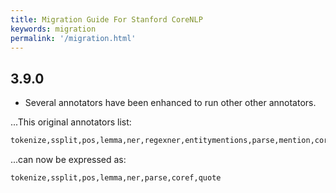 ```yaml
---
title: Migration Guide For Stanford CoreNLP
keywords: migration
permalink: '/migration.html'
---
```


## 3.9.0

* Several annotators have been enhanced to run other other annotators.

...This original annotators list:

```bash
tokenize,ssplit,pos,lemma,ner,regexner,entitymentions,parse,mention,coref,quote,quote_attribution
```

...can now be expressed as:

```bash
tokenize,ssplit,pos,lemma,ner,parse,coref,quote
```
